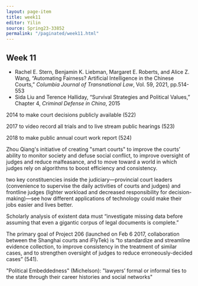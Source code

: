 ```yaml
---
layout: page-item
title: week11
editor: Yilin
source: Spring23-33852
permalink: "/paginated/week11.html"
---
```


## Week 11

- Rachel E. Stern, Benjamin K. Liebman, Margaret E. Roberts, and Alice Z. Wang, “Automating Fairness? Artificial Intelligence in the Chinese Courts,” *Columbia Journal of Transnational Law*, Vol. 59, 2021, pp.514-553
- Sida Liu and Terence Halliday, “Survival Strategies and Political Values,” Chapter 4, *Criminal Defense in China*, 2015

2014 to make court decisions publicly available (522)

2017 to video record all trials and to live stream public hearings (523)

2018 to make public annual court work report (524)

Zhou Qiang's initiative of creating "smart courts" to improve the courts’ ability to monitor society and defuse social conflict, to improve oversight of judges and reduce malfeasance, and to move toward a world in which judges rely on algorithms to boost efficiency and consistency.

two key constituencies inside the judiciary—provincial court leaders (convenience to supervise the daily activities of courts and judges) and frontline judges (lighter workload and decreased responsibility for decision-making)—see how different applications of technology could make their jobs easier and lives better.

Scholarly analysis of existent data must “investigate missing data before assuming that even a gigantic corpus of legal documents is complete.”

The primary goal of Project 206 (launched on Feb 6 2017, collaboration between the Shanghai courts and iFlyTek) is “to standardize and streamline evidence collection, to improve consistency in the treatment of similar cases, and to strengthen oversight of judges to reduce erroneously-decided cases” (541).

"Political Embeddedness" (Michelson): "lawyers’ formal or informal ties to the state through their career histories and social networks"

